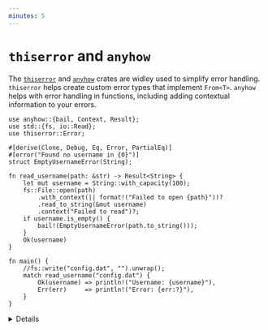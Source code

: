 ```yaml
---
minutes: 5
---
```


# `thiserror`  and `anyhow`

The [`thiserror`](https://docs.rs/thiserror/)  and [`anyhow`](https://docs.rs/anyhow/)
crates are widley used to simplify error handling. `thiserror` helps
create custom error types that implement `From<T>`. `anyhow` helps with error
handling in functions, including adding contextual information to your errors.

```rust,editable,compile_fail
use anyhow::{bail, Context, Result};
use std::{fs, io::Read};
use thiserror::Error;

#[derive(Clone, Debug, Eq, Error, PartialEq)]
#[error("Found no username in {0}")]
struct EmptyUsernameError(String);

fn read_username(path: &str) -> Result<String> {
    let mut username = String::with_capacity(100);
    fs::File::open(path)
        .with_context(|| format!("Failed to open {path}"))?
        .read_to_string(&mut username)
        .context("Failed to read")?;
    if username.is_empty() {
        bail!(EmptyUsernameError(path.to_string()));
    }
    Ok(username)
}

fn main() {
    //fs::write("config.dat", "").unwrap();
    match read_username("config.dat") {
        Ok(username) => println!("Username: {username}"),
        Err(err)     => println!("Error: {err:?}"),
    }
}
```

<details>

* The `Error` derive macro is provided by `thiserror`, and has lots of useful
  attributes like `#[error]` to help define a useful error type.
* `anyhow::Result<V>` is a type alias for `Result<V, anyhow::Error>`.
* `anyhow::Error` is essentially a wrapper around `Box<dyn Error>`. As such it's again generally not
  a good choice for the public API of a library, but is widely used in applications.
* Actual error type inside of it can be extracted for examination if necessary.
* Functionality provided by `anyhow::Result<T>` may be familiar to Go developers, as it provides
  similar usage patterns and ergonomics to `(T, error)` from Go.

</details>
